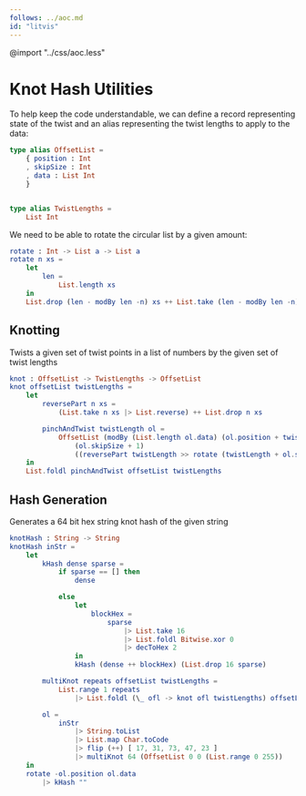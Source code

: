 ```yaml
---
follows: ../aoc.md
id: "litvis"
---
```


@import "../css/aoc.less"

# Knot Hash Utilities

To help keep the code understandable, we can define a record representing state of the twist and an alias representing the twist lengths to apply to the data:

```elm {l}
type alias OffsetList =
    { position : Int
    , skipSize : Int
    , data : List Int
    }


type alias TwistLengths =
    List Int
```

We need to be able to rotate the circular list by a given amount:

```elm {l}
rotate : Int -> List a -> List a
rotate n xs =
    let
        len =
            List.length xs
    in
    List.drop (len - modBy len -n) xs ++ List.take (len - modBy len -n) xs
```

## Knotting

Twists a given set of twist points in a list of numbers by the given set of twist lengths

```elm {l}
knot : OffsetList -> TwistLengths -> OffsetList
knot offsetList twistLengths =
    let
        reversePart n xs =
            (List.take n xs |> List.reverse) ++ List.drop n xs

        pinchAndTwist twistLength ol =
            OffsetList (modBy (List.length ol.data) (ol.position + twistLength + ol.skipSize))
                (ol.skipSize + 1)
                ((reversePart twistLength >> rotate (twistLength + ol.skipSize)) ol.data)
    in
    List.foldl pinchAndTwist offsetList twistLengths
```

## Hash Generation

Generates a 64 bit hex string knot hash of the given string

```elm {l}
knotHash : String -> String
knotHash inStr =
    let
        kHash dense sparse =
            if sparse == [] then
                dense

            else
                let
                    blockHex =
                        sparse
                            |> List.take 16
                            |> List.foldl Bitwise.xor 0
                            |> decToHex 2
                in
                kHash (dense ++ blockHex) (List.drop 16 sparse)

        multiKnot repeats offsetList twistLengths =
            List.range 1 repeats
                |> List.foldl (\_ ofl -> knot ofl twistLengths) offsetList

        ol =
            inStr
                |> String.toList
                |> List.map Char.toCode
                |> flip (++) [ 17, 31, 73, 47, 23 ]
                |> multiKnot 64 (OffsetList 0 0 (List.range 0 255))
    in
    rotate -ol.position ol.data
        |> kHash ""
```
